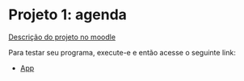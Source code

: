 # Projeto 1: agenda

[Descrição do projeto no moodle](https://moodle.ifsc.edu.br/mod/page/view.php?id=347967)

Para testar seu programa, execute-e e então acesse o seguinte link:
* [App](http://localhost:8080/)